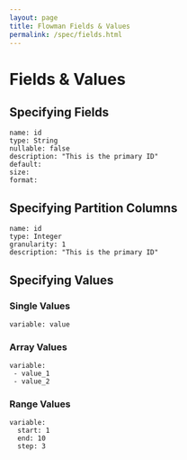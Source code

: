 ```yaml
---
layout: page
title: Flowman Fields & Values
permalink: /spec/fields.html
---
```

# Fields & Values

## Specifying Fields
```
name: id
type: String
nullable: false
description: "This is the primary ID"
default:
size:
format:
```

## Specifying Partition Columns
```
name: id
type: Integer
granularity: 1
description: "This is the primary ID"
```

## Specifying Values

### Single Values
```
variable: value
```

### Array Values
```
variable: 
 - value_1
 - value_2
```


### Range Values
```
variable:
  start: 1 
  end: 10
  step: 3 
```
